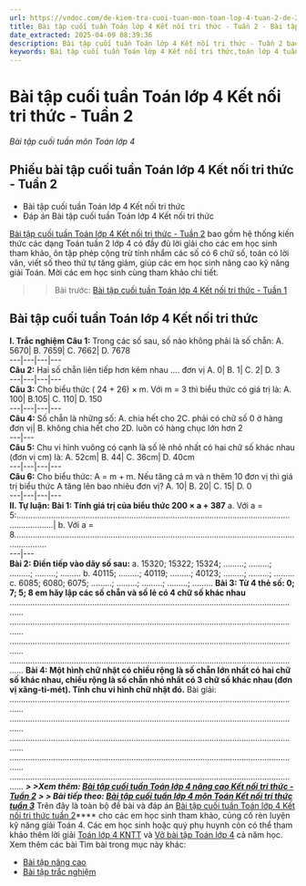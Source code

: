 ```yaml
---
url: https://vndoc.com/de-kiem-tra-cuoi-tuan-mon-toan-lop-4-tuan-2-de-2-148050
title: Bài tập cuối tuần Toán lớp 4 Kết nối tri thức - Tuần 2 - Bài tập cuối tuần môn Toán lớp 4 - VnDoc.com
date_extracted: 2025-04-09 08:39:36
description: Bài tập cuối tuần Toán lớp 4 Kết nối tri thức - Tuần 2 bao gồm lớp giải chi tiết cho từng bài tập giúp các em học sinh ôn tập, nâng cao kỹ năng giải Toán.
keywords: Bài tập cuối tuần Toán lớp 4 Kết nối tri thức,toán lớp 4 tuần 2,bài tập cuối tuần lớp 4 tuần 2,bài tập toán lớp 4 tuần 2,Đề kiểm tra cuối tuần môn Toán lớp 4 Tuần 2,Đề kiểm tra cuối tuần môn Toán lớp 4,Bài tập cuối tuần môn Toán lớp 4,giải Toán lớp 4,giải bài tập toán 4,toán lớp 4,bài tập toán lớp 4,bài tập toán lớp 4 chương 1,Bài tập cuối tuần Toán lớp 4 Kết nối tri thức Tuần 2
---
```


# Bài tập cuối tuần Toán lớp 4 Kết nối tri thức - Tuần 2
 _Bài tập cuối tuần môn Toán lớp 4_
## Phiếu bài tập cuối tuần Toán lớp 4 Kết nối tri thức - Tuần 2
  * Bài tập cuối tuần Toán lớp 4 Kết nối tri thức
  * Đáp án Bài tập cuối tuần Toán lớp 4 Kết nối tri thức

[Bài tập cuối tuần Toán lớp 4 Kết nối tri thức - Tuần 2](<https://vndoc.com/de-kiem-tra-cuoi-tuan-mon-toan-lop-4-tuan-2-de-2-148050>) bao gồm hệ thống kiến thức các dạng Toán tuần 2 lớp 4 có đầy đủ lời giải cho các em học sinh tham khảo, ôn tập phép cộng trừ tính nhẩm các số có 6 chữ số, toán có lời văn, viết số theo thứ tự tăng giảm, giúp các em học sinh nâng cao kỹ năng giải Toán. Mời các em học sinh cùng tham khảo chi tiết.
>> Bài trước: [Bài tập cuối tuần Toán lớp 4 Kết nối tri thức - Tuần 1](<https://vndoc.com/de-kiem-tra-cuoi-tuan-mon-toan-lop-4-tuan-1-de-2-147906>)
## Bài tập cuối tuần Toán lớp 4 Kết nối tri thức
**I. Trắc nghiệm**
**Câu 1:** Trong các số sau, số nào không phải là số chẵn:
A. 5670| B. 7659| C. 7662| D. 7678  
---|---|---|---  
**Câu 2:** Hai số chẵn liên tiếp hơn kém nhau …. đơn vị
A. 0| B. 1| C. 2| D. 3  
---|---|---|---  
**Câu 3:** Cho biểu thức \( 24 + 26\) × m. Với m = 3 thì biểu thức có giá trị là:
A. 100| B.105| C. 110| D. 150  
---|---|---|---  
**Câu 4:** Số chẵn là những số:
A. chia hết cho 2C. phải có chữ số 0 ở hàng đơn vị| B. không chia hết cho 2D. luôn có hàng chục lớn hơn 2  
---|---  
**Câu 5:** Chu vi hình vuông có cạnh là số lẻ nhỏ nhất có hai chữ số khác nhau \(đơn vị cm\) là:
A. 52cm| B. 44| C. 36cm| D. 40cm  
---|---|---|---  
**Câu 6:** Cho biểu thức: A = m + m. Nếu tăng cả m và n thêm 10 đơn vị thì giá trị biểu thức A tăng lên bao nhiêu đơn vị?
A. 10| B. 20| C. 15| D. 0  
---|---|---|---  
**II. Tự luận:**
**Bài 1: Tính giá trị của biểu thức 200 × a + 387**
a. Với a = 5:……………………………………….……………………………………….……………………………………….| b. Với a = 8……………………………………….……………………………………….……………………………………….  
---|---  
**Bài 2: Điền tiếp vào dãy số sau:**
a. 15320; 15322; 15324; …..….; …..….; …..….; …..….; …..….
b. 40115; …..….; 40119; …..….; 40123; …..….; …..….; …..….
c. 6085; 6080; 6075; …..….; …..….; …..….; …..….; …..….
**Bài 3: Từ 4 thẻ số: 0; 7; 5; 8 em hãy lập các số chẵn và số lẻ có 4 chữ số khác nhau**
…………………………………………………………………………………….......................………
…………………………………………………………………………………….......................………
…………………………………………………………………………………….......................………
…………………………………………………………………………………….......................………
**Bài 4: Một hình chữ nhật có chiều rộng là số chẵn lớn nhất có hai chữ số khác nhau, chiều rộng là số chẵn nhỏ nhất có 3 chữ số khác nhau \(đơn vị xăng-ti-mét\). Tính chu vi hình chữ nhật đó.**
Bài giải:
…………………………………………………………………………………….......................………
…………………………………………………………………………………….......................………
…………………………………………………………………………………….......................………
…………………………………………………………………………………….......................………
…………………………………………………………………………………….......................………
 _**> >Xem thêm: [Bài tập cuối tuần Toán lớp 4 nâng cao Kết nối tri thức - Tuần 2](<https://vndoc.com/bai-tap-cuoi-tuan-toan-lop-4-ket-noi-tri-thuc-tuan-2-299891>)**_
 _**> > Bài tiếp theo: [Bài tập cuối tuần lớp 4 môn Toán Kết nối tri thức tuần 3](<https://vndoc.com/de-kiem-tra-cuoi-tuan-mon-toan-lop-4-tuan-3-de-2-148210>)**_
Trên đây là toàn bộ đề bài và đáp án [Bài tập cuối tuần Toán lớp 4 Kết nối tri thức tuần 2](<https://vndoc.com/de-kiem-tra-cuoi-tuan-mon-toan-lop-4-tuan-2-de-2-148050>)**** cho các em học sinh tham khảo, củng cố rèn luyện kỹ năng giải Toán 4. Các em học sinh hoặc quý phụ huynh còn có thể tham khảo thêm lời giải [Toán lớp 4 KNTT](<https://vndoc.com/toan-lop-4-ket-noi-tri-thuc>) và [Vở bài tập Toán lớp 4](<https://vndoc.com/vo-bt-toan4>) cả năm học.
Xem thêm các bài Tìm bài trong mục này khác:
  * [Bài tập nâng cao](</bai-tap-cuoi-tuan-toan-lop-4-ket-noi-tri-thuc-tuan-2-299891>)
  * [Bài tập trắc nghiệm](</trac-nghiem-bai-tap-cuoi-tuan-toan-lop-4-ket-noi-tri-thuc-tuan-2-325610>)

